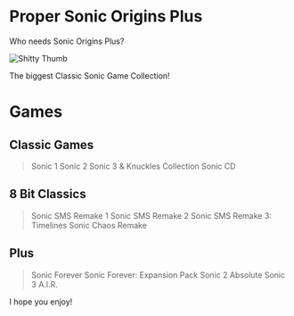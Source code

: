  # Proper Sonic Origins Plus
Who needs Sonic Origins Plus?

![Shitty Thumb](https://github.com/Tminec/proper-sonic-origins-plus/blob/main/logo.png)

The biggest Classic Sonic Game Collection!

# Games

## Classic Games

> Sonic 1 
> Sonic 2
> Sonic 3 & Knuckles Collection
> Sonic CD

## 8 Bit Classics

> Sonic SMS Remake 1
> Sonic SMS Remake 2 
> Sonic SMS Remake 3: Timelines
> Sonic Chaos Remake

## Plus

> Sonic Forever 
> Sonic Forever: Expansion Pack
> Sonic 2 Absolute
> Sonic 3 A.I.R.

 I hope you enjoy!
